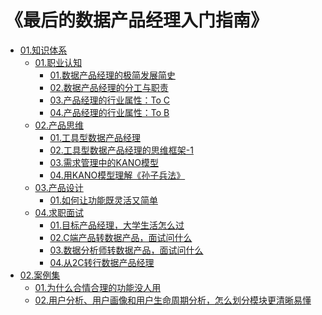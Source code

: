 # 《最后的数据产品经理入门指南》

- [01.知识体系]()
  - [01.职业认知]()
    - [01.数据产品经理的极简发展简史](src/01.知识体系/01.职业认知/01.数据产品经理的极简发展简史.md)
    - [02.数据产品经理的分工与职责](src/01.知识体系/01.职业认知/02.数据产品经理的分工与职责.md)
    - [03.产品经理的行业属性：To C](src/01.知识体系/01.职业认知/03.产品经理的行业属性：To_C.md)
    - [04.产品经理的行业属性：To B](src/01.知识体系/01.职业认知/04.产品经理的行业属性：To_B.md)
  - [02.产品思维]()
    - [01.工具型数据产品经理](src/01.知识体系/02.产品思维/01.工具型数据产品经理.md)
    - [02.工具型数据产品经理的思维框架-1](src/01.知识体系/02.产品思维/02.工具型数据产品经理的思维框架-1.md)
    - [03.需求管理中的KANO模型](src/01.知识体系/02.产品思维/03.需求管理中的KANO模型.md)
    - [04.用KANO模型理解《孙子兵法》](src/01.知识体系/02.产品思维/04.用KANO模型理解《孙子兵法》.md)
  - [03.产品设计]()
    - [01.如何让功能既灵活又简单](src/01.知识体系/03.产品设计/01.如何让功能既灵活又简单.md)
  - [04.求职面试]()
    - [01.目标产品经理，大学生活怎么过](src/01.知识体系/04.求职面试/01.目标产品经理，大学生活怎么过.md)
    - [02.C端产品转数据产品，面试问什么](src/01.知识体系/04.求职面试/02.C端产品转数据产品，面试问什么.md)
    - [03.数据分析师转数据产品，面试问什么](src/01.知识体系/04.求职面试/03.数据分析师转数据产品，面试问什么.md)
    - [04.从2C转行数据产品经理](src/01.知识体系/04.求职面试/04.从2C转行数据产品经理.md)
- [02.案例集]()
  - [01.为什么合情合理的功能没人用](src/02.案例集/01.为什么合情合理的功能没人用.md)
  - [02.用户分析、用户画像和用户生命周期分析，怎么划分模块更清晰易懂](src/02.案例集/02.用户分析、用户画像和用户生命周期分析，怎么划分模块更清晰易懂.md)
